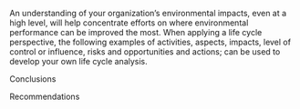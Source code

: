 An
understanding of your organization’s environmental impacts, even at
a high level, will help concentrate efforts on where environmental
performance can be improved the most. When applying a life cycle
perspective, the following examples of activities, aspects, impacts,
level of control or influence, risks and opportunities and actions;
can be used to develop your own life cycle analysis.

<!-- Unsupported block type: table -->

Conclusions

<!-- Unsupported block type: divider -->

<!-- Unsupported block type: divider -->

Recommendations

<!-- Unsupported block type: divider -->

<!-- Unsupported block type: divider -->